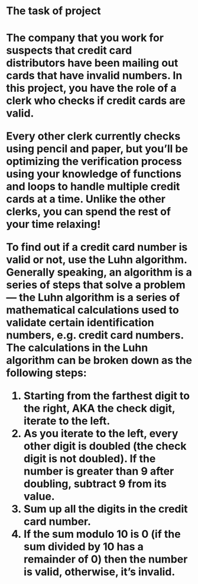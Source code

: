 <h1>The task of project<h1>

The company that you work for suspects that credit card distributors have been mailing out cards that have invalid numbers.
In this project, you have the role of a clerk who checks if credit cards are valid. 

Every other clerk currently checks using pencil and paper, but you’ll be optimizing the verification process using your knowledge of functions and loops to handle multiple credit cards at a time. 
Unlike the other clerks, you can spend the rest of your time relaxing!

To find out if a credit card number is valid or not, use the Luhn algorithm. 
Generally speaking, an algorithm is a series of steps that solve a problem — the Luhn algorithm is a series of mathematical calculations used to validate certain identification numbers, e.g. credit card numbers. 
The calculations in the Luhn algorithm can be broken down as the following steps:

<ol>
<li>Starting from the farthest digit to the right, AKA the check digit, iterate to the left.</li>
<li>As you iterate to the left, every other digit is doubled (the check digit is not doubled). If the number is greater than 9 after doubling, subtract 9 from its value.</li>
<li>Sum up all the digits in the credit card number.</li>
<li>If the sum modulo 10 is 0 (if the sum divided by 10 has a remainder of 0) then the number is valid, otherwise, it’s invalid.</li>
<ol>